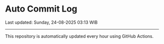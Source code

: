# Auto Commit Log

Last updated: Sunday, 24-08-2025 03:13 WIB

---

This repository is automatically updated every hour using GitHub Actions.
